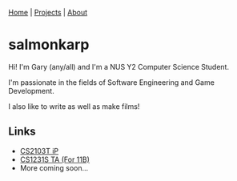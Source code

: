 [Home](/) | [Projects](/projects) | [About](/about)

# salmonkarp 

Hi! I'm Gary (any/all) and I'm a NUS Y2 Computer Science Student. <br>

I'm passionate in the fields of Software Engineering and Game Development. <br>

I also like to write as well as make films!

## Links
- [CS2103T iP](https://github.com/salmonkarp/ip)
- [CS1231S TA (For 11B)](/cs1231s.md)
- More coming soon...